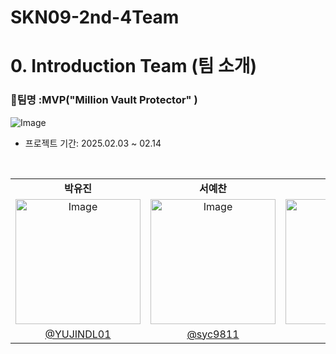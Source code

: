 # SKN09-2nd-4Team

# 0. Introduction Team (팀 소개)

### 👑팀명 :MVP("Million Vault Protector" ) 


![Image](https://github.com/user-attachments/assets/92e589e1-f3ea-447d-94a4-3aeb6625956a)



- 프로젝트 기간: 2025.02.03 ~ 02.14
<table align=center>
  <tbody>
    <tr>
    <br>
      <td align=center><b>박유진</b></td>
      <td align=center><b>서예찬</b></td>
      <td align=center><b>조이현</b></td>
      <td align=center><b>허정윤</b></td>
    </tr>
    <tr>
      <td align="center">
          <img alt="Image" src="https://github.com/user-attachments/assets/1d433d60-8af5-4619-82a6-01d176bc2b00" width="200px;" alt="박유진"/>
      <td align="center">
          <img alt="Image" src="https://github.com/user-attachments/assets/a56c575d-c9e4-4c86-b7d5-4d8d9bd98127" width="200px;" alt="서예찬"/>
      </td>
      <td align="center">
        <img alt="Image" src="https://github.com/user-attachments/assets/60cacd87-c100-4e8e-ba64-cd68acc4aa97" width="200px;"alt="조이현" />
      </td>
      <td align="center">
        <img alt="Image" src="https://github.com/user-attachments/assets/fe203939-74eb-41e5-be0b-c41f53477ee8" width="200px;" alt="허정윤"/>
      </td>
    </tr>
    <tr>
      <td><a href="https://github.com/YUJINDL01"><div align=center>@YUJINDL01</div></a></td>
      <td><a href="https://github.com/syc9811"><div align=center>@syc9811</div></a></td>
      <td><a href="https://github.com/SIQRIT"><div align=center>@SIQRIT</div></a></td>
      <td><a href="https://github.com/devunis"><div align=center>@devunis</div></a></td>
    </tr>
  </tbody>
</table>

